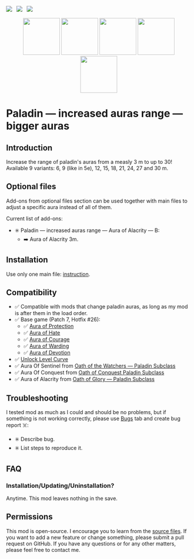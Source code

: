 [![](https://i.postimg.cc/Nj2mWwpw/Ko-fi-small.png)](https://ko-fi.com/maskedrpgfan)   [![](https://i.postimg.cc/MKTymBBH/Buy-Me-ACoffee-small.png)](https://buymeacoffee.com/maskedrpgfan)   [![](https://i.postimg.cc/28Knc5dw/Patreon-small.png)](https://www.patreon.com/maskedrpgfan)


<p align="center">
<img src="https://i.postimg.cc/3xqksPKy/Aura-of-Protection.png"  width="100" height="100"/>
<img src="https://i.postimg.cc/Qx09bFwJ/Aura-of-Hate-Icon.png"  width="100" height="100"/>
<img src="https://i.postimg.cc/HknJPpCD/Aura-of-Devotion.png"  width="100" height="100"/>
<img src="https://i.postimg.cc/tgVsp2TB/Aura-of-Warding.png"  width="100" height="100"/>
<img src="https://i.postimg.cc/4NJHV6L3/Aura-of-Courage.png"  width="100" height="100"/>
</p>

# Paladin — increased auras range — bigger auras

## Introduction

Increase the range of paladin's auras from a measly 3 m to up to 30!
Available 9 variants: 6, 9 (like in 5e), 12, 15, 18, 21, 24, 27 and 30 m.

## Optional files

Add-ons from optional files section can be used together with main files to adjust a specific aura instead of all of them.

Current list of add-ons:

* ✳️ Paladin — increased auras range — Aura of Alacrity — B:
  * ➡️ Aura of Alacrity 3m.

## Installation

Use only one main file: [instruction](https://bg3.wiki/wiki/Guide:Installing_Mods).

## Compatibility

* ✅ Compatible with mods that change paladin auras, as long as my mod is after them in the load order.
* ✅ Base game (Patch 7, Hotfix #26):
  * ✅ [Aura of Protection](https://bg3.wiki/wiki/Aura_of_Protection)
  * ✅ [Aura of Hate](https://bg3.wiki/wiki/Aura_of_Hate)
  * ✅ [Aura of Courage](https://bg3.wiki/wiki/Aura_of_Courage)
  * ✅ [Aura of Warding](https://bg3.wiki/wiki/Aura_of_Warding)
  * ✅ [Aura of Devotion](https://bg3.wiki/wiki/Aura_of_Devotion)
* ✅ [Unlock Level Curve](https://www.nexusmods.com/baldursgate3/mods/377)
* ✅ Aura Of Sentinel from [Oath of the Watchers — Paladin Subclass](https://www.nexusmods.com/baldursgate3/mods/3634)
* ✅ Aura Of Conquest from [Oath of Conquest Paladin Subclass](https://www.nexusmods.com/baldursgate3/mods/477)
* ✅ Aura of Alacrity from [Oath of Glory — Paladin Subclass](https://www.nexusmods.com/baldursgate3/mods/3413)

## Troubleshooting

I tested mod as much as I could and should be no problems, but if something is not working correctly, please use [Bugs](https://www.nexusmods.com/baldursgate3/mods/3180?tab=bugs) tab and create bug report ☠️:

* ✳️ Describe bug.
* ✳️ List steps to reproduce it. 

## FAQ

### Installation/Updating/Uninstallation?

Anytime. This mod leaves nothing in the save.

## Permissions

This mod is open-source. I encourage you to learn from the [source files](https://github.com/MaskedRPGFan/Paladin-increased-auras-range-bigger-auras). If you want to add a new feature or change something, please submit a pull request on GitHub. If you have any questions or for any other matters, please feel free to contact me.
